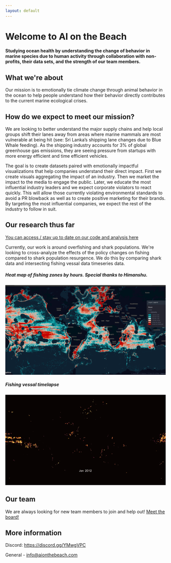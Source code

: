 ```yaml
---
layout: default
---
```


# Welcome to AI on the Beach
#### Studying ocean health by understanding the change of behavior in marine species due to human activity through collaboration with non-profits, their data sets, and the strength of our team members.

## What we're about
Our mission is to emotionally tie climate change through animal behavior in the ocean to help people understand how their behavior directly contributes to the current marine ecological crises. 


## How do we expect to meet our mission?
We are looking to better understand the major supply chains and help local groups shift their lanes away from areas where marine mammals are most vulnerable at being hit (see: Sri Lanka’s shipping lane changes due to Blue Whale feeding). As the shipping industry accounts for 3% of global greenhouse gas emissions, they are seeing pressure from startups with more energy efficient and time efficient vehicles. 

The goal is to create datasets paired with emotionally impactful visualizations that help companies understand their direct impact. First we create visuals aggregating the impact of an industry. Then we market the impact to the media to engage the public. Later, we educate the most influential industry leaders and we expect corporate violators to react quickly. This will allow those currently violating environmental standards to avoid a PR blowback as well as to create positive marketing for their brands. By targeting the most influential companies, we expect the rest of the industry to follow in suit. 

## Our research thus far
[You can access / stay up to date on our code and analysis here](https://github.com/aionthebeach/notebook)

Currently, our work is around overfishing and shark populations. We're looking to cross-analyze the effects of the policy changes on fishing compared to shark population resurgence. We do this by comparing shark data and intersecting fishing vessal data timeseries data.

##### Heat map of fishing zones by hours. Special thanks to Himanshu.
![Branching](./Images/FishingVessalActivity.png)

##### Fishing vessal timelapse
![Branching](./Images/GFW_timelapse.gif)


## Our team
We are always looking for new team members to join and help out!
[Meet the board!](./board)

## More information
Discord: https://discord.gg/YMwgVPC

General - info@aionthebeach.com
